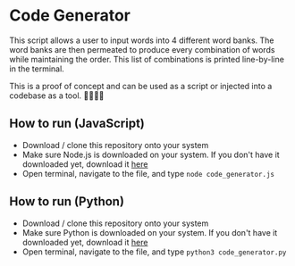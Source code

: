 # Code Generator
This script allows a user to input words into 4 different word banks. The word banks are then permeated to produce every combination of words while maintaining the order. This list of combinations is printed line-by-line in the terminal.

This is a proof of concept and can be used as a script or injected into a codebase as a tool. 👨‍💻👩‍💻

## How to run (JavaScript)
- Download / clone this repository onto your system
- Make sure Node.js is downloaded on your system. If you don't have it downloaded yet, download it [here](https://nodejs.org/en/download)
- Open terminal, navigate to the file, and type ```node code_generator.js```

## How to run (Python)
- Download / clone this repository onto your system
- Make sure Python is downloaded on your system. If you don't have it downloaded yet, download it [here](https://www.python.org/downloads)
- Open terminal, navigate to the file, and type ```python3 code_generator.py```

